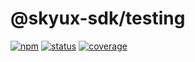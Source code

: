 # @skyux-sdk/testing

[![npm](https://img.shields.io/npm/v/@skyux-sdk/testing.svg)](https://www.npmjs.com/package/@skyux-sdk/testing)
[![status](https://travis-ci.org/blackbaud/skyux-sdk-testing.svg?branch=master)](https://travis-ci.org/blackbaud/skyux-sdk-testing)
[![coverage](https://codecov.io/gh/blackbaud/skyux-sdk-testing/branch/master/graphs/badge.svg?branch=master)](https://codecov.io/gh/blackbaud/skyux-sdk-testing/branch/master)
